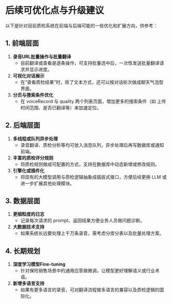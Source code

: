 # 后续可优化点与升级建议

以下是针对目前质检系统在前端与后端可能的一些优化和扩展方向，供参考：

## 1. 前端层面
1. <strong>录音URL批量操作与批量翻译</strong>  
   - 目前翻译或查看是逐条操作，可支持批量选中后，一次性发送批量翻译请求并显示进度。  
2. <strong>可视化对话展示</strong>  
   - 在“查看质检结果”时，除了文本方式，还可以按对话轮次做成聊天气泡型界面。  
3. <strong>分页与搜索条件优化</strong>  
   - 在 voiceRecord 与 quality 两个列表页面，增加更多的搜索条件（如 上传时间范围、是否已翻译等）来加速定位。  

## 2. 后端层面
1. <strong>多线程或队列异步处理</strong>  
   - 录音翻译、质检分析等均可放入消息队列，异步处理后再写数据库或通知前端。  
2. <strong>丰富的质检评分规则</strong>  
   - 将质检规则做成可配置的方式，支持在数据库中动态新增或修改规则。  
3. <strong>引擎化或插件化</strong>  
   - 将现有的大模型调用与质检逻辑抽象成插拔式接口，方便后续更换 LLM 或进一步扩展其他处理模块。  

## 3. 数据层面
1. <strong>更细粒度的日志</strong>  
   - 记录每次请求的 prompt、返回结果方便业务人员做问题诊断。  
2. <strong>大数据技术支持</strong>  
   - 如果系统长远要处理上千万条录音，需考虑分库分表以及批量处理方案。  

## 4. 长期规划
1. <strong>深度学习模型Fine-tuning</strong>  
   - 针对保险销售场景中的通用应答做微调，让模型更好理解语义或行业术语。  
2. <strong>新增多语言支持</strong>  
   - 如果有更多语言的录音，可对翻译流程做多语言的兼容以及质检逻辑的国际化。  